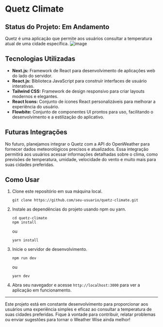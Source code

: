 # Quetz Climate

## Status do Projeto: Em Andamento

Quetz é uma aplicação que permite aos usuários consultar a temperatura atual de uma cidade específica.
![image](https://github.com/andreikestrel/quetz-climate/assets/96220262/dbeca6aa-3e88-4dee-97c9-c249a576ebdf)
## Tecnologias Utilizadas

- **Next.js:** Framework de React para desenvolvimento de aplicações web do lado do servidor.
- **React.js:** Biblioteca JavaScript para construir interfaces de usuário interativas.
- **Tailwind CSS:** Framework de design responsivo para criar layouts modernos e elegantes.
- **React Icons:** Conjunto de ícones React personalizáveis para melhorar a experiência do usuário.
- **Flowbite:** Conjunto de componentes UI prontos para uso, facilitando o desenvolvimento e a estilização do aplicativo.

## Futuras Integrações

No futuro, planejamos integrar o Quetz com a API do OpenWeather para fornecer dados meteorológicos precisos e atualizados. Essa integração permitirá aos usuários acessar informações detalhadas sobre o clima, como previsões de temperatura, umidade, velocidade do vento e muito mais para suas cidades preferidas.

## Como Usar


1. Clone este repositório em sua máquina local.
   ```
   git clone https://github.com/seu-usuario/quetz-climate.git
   ```

2. Instale as dependências do projeto usando npm ou yarn.
   ```
   cd quetz-climate
   npm install
   ```
   ou
   ```
   yarn install
   ```

3. Inicie o servidor de desenvolvimento.
   ```
   npm run dev
   ```
   ou
   ```
   yarn dev
   ```

4. Abra seu navegador e acesse `http://localhost:3000` para ver a aplicação em funcionamento.


---

Este projeto está em constante desenvolvimento para proporcionar aos usuários uma experiência simples e eficaz ao consultar a temperatura de suas cidades preferidas. Fique à vontade para contribuir, relatar problemas ou enviar sugestões para tornar o Weather Wise ainda melhor!
